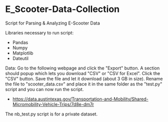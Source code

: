 # E_Scooter-Data-Collection
 Script for Parsing & Analyzing E-Scooter Data

Libraries necessary to run script:
- Pandas
- Numpy
- Matplotlib
- Dateutil

Data:
Go to the following webpage and click the "Export" button. A section should popup which lets you download "CSV" or "CSV for Excel". Click the "CSV" button. Save the file and let it download (about 3 GB in size). Rename the file to "scooter_data.csv" and place it in the same folder as the "test.py" script and you can now run the script.
- https://data.austintexas.gov/Transportation-and-Mobility/Shared-Micromobility-Vehicle-Trips/7d8e-dm7r


The nb_test.py script is for a private dataset. 

